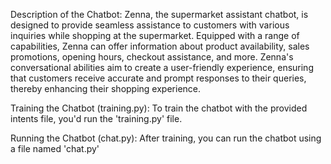 Description of the Chatbot:
Zenna, the supermarket assistant chatbot, is designed to provide seamless assistance to customers with various inquiries while shopping at the supermarket. Equipped with a range of capabilities, Zenna can offer information about product availability, sales promotions, opening hours, checkout assistance, and more. Zenna's conversational abilities aim to create a user-friendly experience, ensuring that customers receive accurate and prompt responses to their queries, thereby enhancing their shopping experience.


Training the Chatbot (training.py):
To train the chatbot with the provided intents file, you'd run the 'training.py' file.

Running the Chatbot (chat.py):
After training, you can run the chatbot using a file named 'chat.py'
